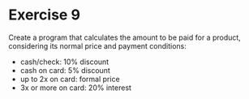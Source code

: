 # Exercise 9

Create a program that calculates the amount to be paid for a product, considering its normal price and payment conditions:

-   cash/check: 10% discount
-   cash on card: 5% discount
-   up to 2x on card: formal price
-   3x or more on card: 20% interest
